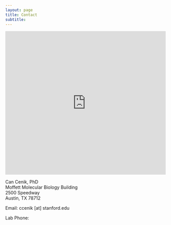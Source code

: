 ```yaml
---
layout: page
title: Contact
subtitle:
---
```


<style>
.lab_map{
  display: block;
  margin-left: auto;
  margin-right: auto;
}
</style>

<iframe src="https://www.google.com/maps/embed?pb=!1m18!1m12!1m3!1d1722.6021222577829!2d-97.73711615583386!3d30.288246625904293!2m3!1f0!2f0!3f0!3m2!1i1024!2i768!4f13.1!3m3!1m2!1s0x8644b5833be09aa1%3A0xd598b7d8ce634aa5!2sMoffett+Molecular+Biology+Building%2C+2500+Speedway%2C+Austin%2C+TX+78712!5e0!3m2!1sen!2sus!4v1531607935665" width="100%" height="450" frameborder="0" style="border:0" class="lab_map" allowfullscreen></iframe>

Can Cenik, PhD  
Moffett Molecular Biology Building  
2500 Speedway  
Austin, TX 78712

Email: ccenik [at] stanford.edu

Lab Phone:  
